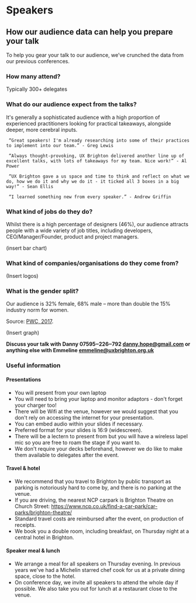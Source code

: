# Speakers
## How our audience data can help you prepare your talk
 
To help you gear your talk to our audience, we’ve crunched the data from our previous conferences.

### How many attend?

Typically 300+ delegates

### What do our audience expect from the talks?

It's generally a sophisticated audience with a high proportion of experienced practitioners looking for practical takeaways, alongside deeper, more cerebral inputs.
 
     “Great speakers! I'm already researching into some of their practices to implement into our team.” - Greg Lewis
 
     “Always thought-provoking, UX Brighton delivered another line up of excellent talks, with lots of takeaways for my team. Nice work!” - Al Power
 
     “UX Brighton gave a us space and time to think and reflect on what we do, how we do it and why we do it - it ticked all 3 boxes in a big way!” - Sean Ellis
 
     “I learned something new from every speaker.” - Andrew Griffin

### What kind of jobs do they do?

Whilst there is a high percentage of designers (46%), our audience attracts people with a wide variety of job titles, including developers, CEO/Manager/Founder, product and project managers.


(insert bar chart)

### What kind of companies/organisations do they come from?

(Insert logos)

### What is the gender split?

Our audience is 32% female, 68% male – more than double the 15% industry norm for women.

Source: [PWC, 2017](https://www.linkedin.com/pulse/women-technology-time-close-gender-gap-sheridan-ash). 

(Insert graph)

**Discuss your talk with Danny 07595‒226‒792 <danny.hope@gmail.com> or anything else with Emmeline <emmeline@uxbrighton.org.uk>**

### Useful information
#### Presentations
- You will present from your own laptop
- You will need to bring your laptop and monitor adaptors - don't forget your charger too!
- There will be Wifi at the venue, however we would suggest that you don't rely on accessing the internet for your presentation.
- You can embed audio within your slides if necessary.
- Preferred format for your slides is 16:9 (widescreen).
- There will be a lectern to present from but you will have a wireless lapel mic so you are free to roam the stage if you want to.
- We don't require your decks beforehand, however we do like to make them available to delegates after the event.
#### Travel & hotel
- We recommend that you travel to Brighton by public transport as parking is notoriously hard to come by, and there is no parking at the venue. 
- If you are driving, the nearest NCP carpark is Brighton Theatre on Church Street: https://www.ncp.co.uk/find-a-car-park/car-parks/brighton-theatre/
- Standard travel costs are reimbursed after the event, on production of receipts.
- We book you a double room, including breakfast, on Thursday night at a central hotel in Brighton. 
#### Speaker meal & lunch
- We arrange a meal for all speakers on Thursday evening. In previous years we've had a Michelin starred chef cook for us at a private dining space, close to the hotel. 
- On conference day, we invite all speakers to attend the whole day if possible. We also take you out for lunch at a restaurant close to the venue.
